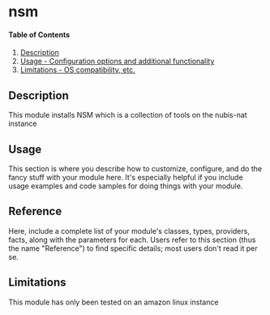 # nsm

#### Table of Contents

1. [Description](#description)
1. [Usage - Configuration options and additional functionality](#usage)
1. [Limitations - OS compatibility, etc.](#limitations)

## Description

This module installs NSM which is a collection of tools on the nubis-nat instance

## Usage

This section is where you describe how to customize, configure, and do the
fancy stuff with your module here. It's especially helpful if you include usage
examples and code samples for doing things with your module.

## Reference

Here, include a complete list of your module's classes, types, providers,
facts, along with the parameters for each. Users refer to this section (thus
the name "Reference") to find specific details; most users don't read it per
se.

## Limitations

This module has only been tested on an amazon linux instance
